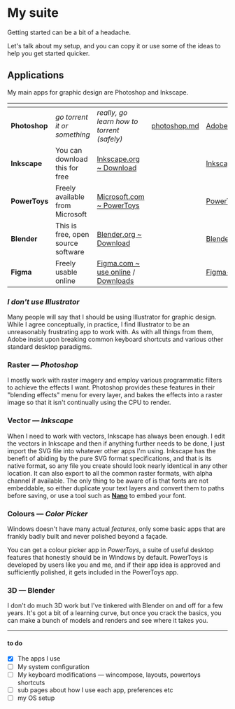 # My suite

Getting started can be a bit of a headache.&#x20;

Let's talk about my setup, and you can copy it or use some of the ideas to help you get started quicker.



## Applications

My main apps for graphic design are Photoshop and Inkscape.

<table data-card-size="large" data-view="cards"><thead><tr><th></th><th></th><th></th><th data-hidden data-card-target data-type="content-ref"></th><th data-hidden data-card-cover data-type="files"></th></tr></thead><tbody><tr><td><strong>Photoshop</strong></td><td><em>go torrent it or something</em></td><td><em>really, go learn how to torrent (safely)</em></td><td><a href="photoshop.md">photoshop.md</a></td><td><a href="../../.gitbook/assets/Adobe_Photoshop_CC_icon.svg">Adobe_Photoshop_CC_icon.svg</a></td></tr><tr><td><strong>Inkscape</strong></td><td>You can download this for free</td><td><a href="https://inkscape.org/release/">Inkscape.org ~ Download</a> </td><td></td><td><a href="../../.gitbook/assets/Inkscape_Logo.svg">Inkscape_Logo.svg</a></td></tr><tr><td><strong>PowerToys</strong></td><td>Freely available from Microsoft</td><td><a href="https://learn.microsoft.com/en-us/windows/powertoys/install">Microsoft.com ~ PowerToys</a> </td><td></td><td><a href="../../.gitbook/assets/PowerToys_UWP_Assets.svg">PowerToys_UWP_Assets.svg</a></td></tr><tr><td><strong>Blender</strong></td><td>This is free, open source software</td><td><a href="https://www.blender.org/download/">Blender.org ~ Download</a> </td><td></td><td><a href="../../.gitbook/assets/Blender_logo_no_text.svg">Blender_logo_no_text.svg</a></td></tr><tr><td><strong>Figma</strong></td><td>Freely usable online</td><td><a href="https://www.figma.com/">Figma.com ~ use online</a> / <a href="https://www.figma.com/downloads/">Downloads</a> </td><td></td><td><a href="../../.gitbook/assets/Figma-logo.svg">Figma-logo.svg</a></td></tr></tbody></table>

### _I don't use Illustrator_

Many people will say that I should be using Illustrator for graphic design. While I agree conceptually, in practice, I find Illustrator to be an unreasonably frustrating app to work with. As with all things from them, Adobe insist upon breaking common keyboard shortcuts and various other standard desktop paradigms.

### Raster — _Photoshop_

I mostly work with raster imagery and employ various programmatic filters to achieve the effects I want. Photoshop provides these features in their "blending effects" menu for every layer, and bakes the effects into a raster image so that it isn't continually using the CPU to render.

### Vector — _Inkscape_

When I need to work with vectors, Inkscape has always been enough. I edit the vectors in Inkscape and then if anything further needs to be done, I just import the SVG file into whatever other apps I'm using. Inkscape has the benefit of abiding by the pure SVG format specifications, and that is its native format, so any file you create should look nearly identical in any other location. It can also export to all the common raster formats, with alpha channel if available. The only thing to be aware of is that fonts are not embeddable, so either duplicate your text layers and convert them to paths before saving, or use a tool such as [**Nano**](https://vecta.io/nano) to embed your font.

### Colours — _Color Picker_

Windows doesn't have many actual _features_, only some basic apps that are frankly badly built and never polished beyond a façade.

You can get a colour picker app in _PowerToys_, a suite of useful desktop features that honestly should be in Windows by default. PowerToys is developed by users like you and me, and if their app idea is approved and sufficiently polished, it gets included in the PowerToys app.

### 3D — Blender

I don't do much 3D work but I've tinkered with Blender on and off for a few years. It's got a bit of a learning curve, but once you crack the basics, you can make a bunch of models and renders and see where it takes you.



***

#### to do

* [x] The apps I use
* [ ] My system configuration
* [ ] My keyboard modifications — wincompose, layouts, powertoys shortcuts
* [ ] sub pages about how I use each app, preferences etc
* [ ] my OS setup&#x20;
